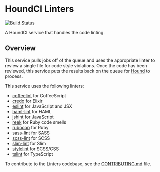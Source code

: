 # HoundCI Linters

[![Build Status](https://circleci.com/gh/houndci/linters.svg?style=svg)](https://circleci.com/gh/houndci/linters)

A HoundCI service that handles the code linting.

## Overview

This service pulls jobs off of the queue and uses the appropriate linter to
review a single file for code style violations. Once the code has been reviewed,
this service puts the results back on the queue for [Hound] to process.

This service uses the following linters:

  * [coffeelint](http://www.coffeelint.org) for CoffeeScript
  * [credo](https://github.com/rrrene/credo) for Elixir
  * [eslint](http://eslint.org) for JavaScript and JSX
  * [haml-lint](https://github.com/brigade/haml-lint) for HAML
  * [jshint](http://jshint.com) for JavaScript
  * [reek](https://github.com/troessner/reek) for Ruby code smells
  * [rubocop](https://github.com/bbatsov/rubocop) for Ruby
  * [sass-lint](https://github.com/sasstools/sass-lint) for SASS
  * [scss-lint](https://github.com/brigade/scss-lint) for SCSS
  * [slim-lint](https://github.com/sds/slim-lint) for Slim
  * [stylelint](https://github.com/stylelint/stylelint) for SCSS/CSS
  * [tslint](https://github.com/palantir/tslint) for TypeScript

To contribute to the Linters codebase, see the [CONTRIBUTING.md] file.

[CONTRIBUTING.md]: CONTRIBUTING.md
[Hound]: https://github.com/houndci/hound
